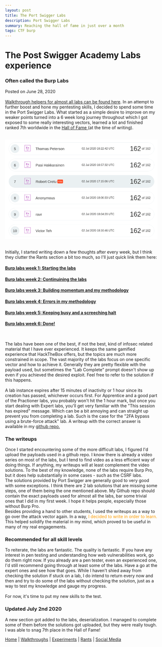 ```yaml
---
layout: post
title: The Port Swigger Labs
description: Port Swigger Labs
summary: Reaching the hall of fame in just over a month
tags: CTF burp
---
```


<html>

<head>
  <title>robsware</title>
  <meta name="description" content="Walkthroughs, experiments and rants" />
  <meta name="keywords" content="website keywords, website keywords" />
  <meta name="viewport" content="width=device-width, initial-scale=1.0">
  <meta http-equiv="content-type" content="text/html; charset=windows-1252" />
  <link rel="stylesheet" type="text/css" href="../style.css" />
</head>

<body>
  <div id="main">
    <div id="header">
    </div>
    <div id="site_content">
      <div id="content">
        <h1>The Post Swigger Academy Labs experience</h1>
        <h3>Often called the Burp Labs</h3>
        <p>Posted on June 28, 2020 <br><br>
        <a href="https://github.com/robsware/Burp-Lab-Solutions">Walkthrough helpers for almost all labs can be found here</a>.
        In an attempt to further boost and hone my pentesting skills, I decided to spend some time in the Port Swigger Labs. What started as a simple desire to improve on my weaker points turned into a 6 week long journey throughout which I got exposed to some really interesting vectors, learned a lot and finished ranked 7th worldwide in the <a href="https://portswigger.net/web-security/hall-of-fame">Hall of Fame </a> (at the time of writing).
        </p>
        <br>
        <span class="center"><img src="/assets/images/halloffame.png" alt="Hall of Fame" /></span><br><br>
        <p>Initially, I started writing down a few thoughts after every week, but I think they clutter the Rants section a bit too much, so I'll just quick link them here:
          <h4><a href="/assets/old_files/burpweek1.html">Burp labs week 1: Starting the labs</a></h4>
          <h4><a href="/assets/old_files/burpweek2.html">Burp labs week 2: Continuining the labs</a></h4>
          <h4><a href="/assets/old_files/burpweek3.html">Burp labs week 3: Building momentum and my methodology</a></h4>
          <h4><a href="/assets/old_files/burpweek4.html">Burp labs week 4: Errors in my methodology</a></h4>
          <h4><a href="/assets/old_files/burpweek5.html">Burp labs week 5: Keeping busy and a screeching halt</a></h4>
          <h4><a href="/assets/old_files/burpweek6.html">Burp labs week 6: Done!</a></h4>
        <br>
        </p>
        <p>
          The labs have been one of the best, if not the best, kind of infosec related material that I have ever experienced. It keeps the same gamified experience that HackTheBox offers, but the topics are much more constrained in scope. The vast majority of the labs focus on one specific vector and how to achieve it. Generally they are pretty flexible with the payload used, but sometimes the "Lab Complete" prompt doesn't show up even if you achieved the desired exploit. Feel free to refer to the solution if this happens. 
        <br><br>
        A lab instance expires after 15 minutes of inactivity or 1 hour since its creation has passed, whichever occurs first. For Apprentice and a good part of the Practioner labs, you probably won't hit the 1 hour mark, but once you start dealing with Expert labs, you'll get very familiar with the "This session has expired" message. Which can be a bit annoying and can straight up prevent you from completing a lab. Such is the case for the "2FA bypass using a brute-force attack" lab. A writeup with the correct answer is available in my <a href="https://github.com/robsware/Burp-Lab-Solutions/blob/master/2FA%20bypass%20using%20a%20brute-force%20attack.txt">github repo.</a>
        </p>
        <h3>The writeups</h3>
        <p>
          Once I started encountering some of the more difficult labs, I figured I'd upload the payloads used in a github repo. I know there is already a video series on most of the labs, but I tend to find video as a less efficient way of doing things. If anything, my writeups will at least complement the video solutions. To the best of my knowledge, none of the labs require Burp Pro, but it does help substantially in some cases - such as the CSRF labs. <br>
          The solutions provided by Port Swigger are generally good to very good with some exceptions. I think there are 2 lab solutions that are missing some steps, one of them being the one mentioned above. My Github repo should contain the exact payloads used for almost all the labs, bar some trivial ones that I did in my first week. I hope it helps people, especially those without Burp Pro. <br>
          Besides providing a hand to other students, I used the writeups as a way to go over the attack vector again. In a way, <span style="color: #FC9C04">I decided to write in order to learn.</span> This helped solidify the material in my mind, which proved to be useful in many of my real engagements. 
        </p>
        <h3>Recommended for all skill levels</h3>
        <p>
          To reiterate, the labs are fantastic. The quality is fantastic. If you have any interest in pen testing and understanding how web vulnerabilities work, go do them right now. If you already are a pen tester, even an experienced one, I'd still recommend going through at least some of the labs. Have a go at the expert ones and see how that goes. While I haven't shied away from checking the solution if stuck on a lab, I do intend to return every now and then and try to do some of the labs without checking the solution, just as a way to test my knowledge and gauge my progress.<br><br>
          For now, it's time to put my new skills to the test.
        </p>
        <h3>Updated July 2nd 2020</h3>
        <p>
          A new section got added to the labs, deserialization. I managed to complete some of them before the solutions got uploaded, but they were really tough. I was able to snag 7th place in the Hall of Fame!
        </p>
      </div>
    </div>
    <div id="footer">
      <p><a href="../index.html">Home</a> | <a href="../walkthroughs.html">Walkthroughs</a> | <a href="../experiments.html">Experiments</a> | <a href="../rants.html">Rants</a> | <a href="../contact.html">Social Media</a></p>
    </div>
  </div>
</body>
</html>
